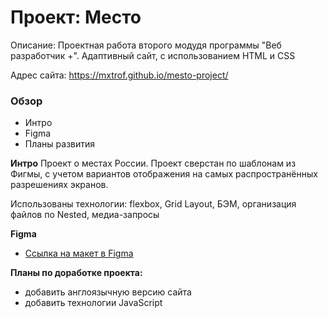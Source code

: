 # Проект: Место

Описание: Проектная работа второго модудя программы "Веб разработчик +". Адаптивный сайт, с использованием HTML и CSS

Адрес сайта: https://mxtrof.github.io/mesto-project/

### Обзор

* Интро
* Figma
* Планы развития

**Интро** Проект о местах России. Проект сверстан по шаблонам из Фигмы, с учетом вариантов отображения на самых распространённых разрешениях экранов.

Использованы технологии: flexbox, Grid Layout, БЭМ, организация файлов по Nested, медиа-запросы

**Figma**

* [Ссылка на макет в Figma](https://www.figma.com/file/2cn9N9jSkmxD84oJik7xL7/JavaScript.-Sprint-4?node-id=0%3A1)

**Планы по доработке проекта:**

* добавить англоязычную версию сайта
* добавить технологии JavaScript
